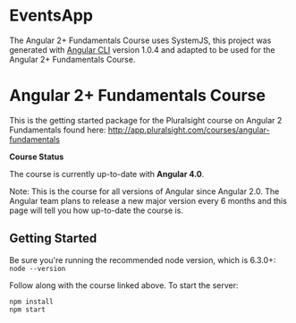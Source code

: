 # EventsApp

The Angular 2+ Fundamentals Course uses SystemJS, this project was generated with [Angular CLI](https://github.com/angular/angular-cli) version 1.0.4 and adapted to be used for the Angular 2+ Fundamentals Course.

Angular 2+ Fundamentals Course
==============================
This is the getting started package for the Pluralsight course on Angular 2 Fundamentals found here: http://app.pluralsight.com/courses/angular-fundamentals

**Course Status**

The course is currently up-to-date with **Angular 4.0**.

Note: This is the course for all versions of Angular since Angular 2.0. The Angular team plans to release a new major version every 6 months and this page will tell you how up-to-date the course is.

Getting Started
---------------
Be sure you're running the recommended node version, which is 6.3.0+: `node --version`

Follow along with the course linked above. To start the server:

```
npm install
npm start
```
